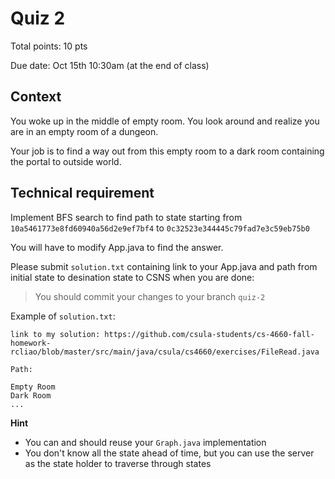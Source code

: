 # Quiz 2

Total points: 10 pts

Due date: Oct 15th 10:30am (at the end of class)

## Context

You woke up in the middle of empty room. You look around and realize you are in an empty room of a dungeon.

Your job is to find a way out from this empty room to a dark room containing the portal to outside world.

## Technical requirement

Implement BFS search to find path to state starting from 
`10a5461773e8fd60940a56d2e9ef7bf4` to `0c32523e344445c79fad7e3c59eb75b0`

You will have to modify App.java to find the answer.

Please submit `solution.txt` containing link to your App.java and path from initial state to desination state to CSNS when you are done:

> You should commit your changes to your branch `quiz-2`

Example of `solution.txt`:

```
link to my solution: https://github.com/csula-students/cs-4660-fall-homework-rcliao/blob/master/src/main/java/csula/cs4660/exercises/FileRead.java

Path:

Empty Room
Dark Room
...
```

**Hint**

* You can and should reuse your `Graph.java` implementation
* You don't know all the state ahead of time, but you can use the server as the state holder to traverse through states